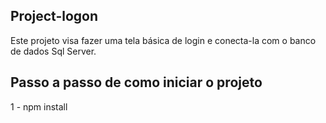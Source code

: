 ## Project-logon
 Este projeto visa fazer uma tela básica de login e conecta-la com o banco de dados Sql Server.
## Passo a passo de como iniciar o projeto
 1 - npm install
 
